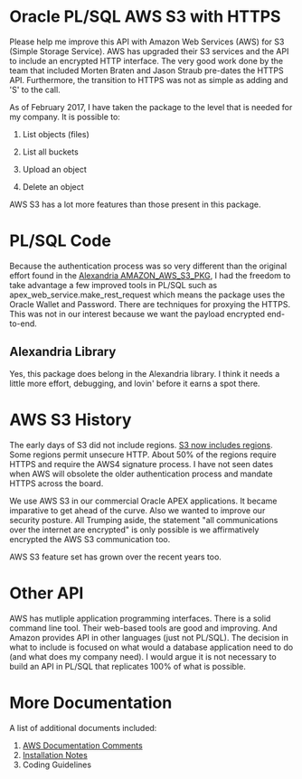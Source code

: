 # Oracle PL/SQL AWS S3 with HTTPS
Please help me improve this API with Amazon Web Services (AWS) for S3 (Simple Storage Service). AWS has upgraded their 
S3 services and the API to include an encrypted HTTP interface. The very good work done by the team that included
Morten Braten and Jason Straub pre-dates the HTTPS API. Furthermore, the transition to HTTPS was not as simple as adding
and 'S' to the call. 

As of February 2017, I have taken the package to the level that is needed for my company. It is possible to:

1. List objects (files)

2. List all buckets

3. Upload an object

4. Delete an object

AWS S3 has a lot more features than those present in this package. 

# PL/SQL Code
Because the authentication process was so very different than the original effort found in the [Alexandria AMAZON_AWS_S3_PKG](https://github.com/mortenbra/alexandria-plsql-utils),
I had the freedom to take advantage a few improved tools in PL/SQL such as apex_web_service.make_rest_request which means
the package uses the Oracle Wallet and Password. There are techniques for proxying the HTTPS. This was not in our
interest because we want the payload encrypted end-to-end. 

## Alexandria Library
Yes, this package does belong in the Alexandria library. I think it needs a little more effort, debugging, and lovin' before
it earns a spot there. 

# AWS S3 History
The early days of S3 did not include regions. [S3 now includes regions](http://docs.aws.amazon.com/general/latest/gr/rande.html#s3_region). Some regions permit unsecure HTTP. About 50% of the 
regions require HTTPS and require the AWS4 signature process. I have not seen dates when AWS will obsolete the older
authentication process and mandate HTTPS across the board. 

We use AWS S3 in our commercial Oracle APEX applications. It became imparative to get ahead of the curve. Also we wanted
to improve our security posture. All Trumping aside, the statement "all communications over the internet are encrypted" is
only possible is we affirmatively encrypted the AWS S3 communication too. 

AWS S3 feature set has grown over the recent years too. 

# Other API
AWS has mutliple application programming interfaces. There is a solid command line tool. Their web-based tools are good and
improving. And Amazon provides API in other languages (just not PL/SQL). The decision in what to include is focused on what 
would a database application need to do (and what does my company need). I would argue it is not necessary to build an API
in PL/SQL that replicates 100% of what is possible. 

# More Documentation
A list of additional documents included:

1. [AWS Documentation Comments](docs/aws_docs.md)
2. [Installation Notes](docs/install.md)
3. Coding Guidelines
